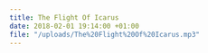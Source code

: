 ```yaml
---
title: The Flight Of Icarus
date: 2018-02-01 19:14:00 +01:00
file: "/uploads/The%20Flight%20Of%20Icarus.mp3"
---
```


